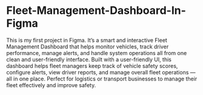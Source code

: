 # Fleet-Management-Dashboard-In-Figma
This is my first project in Figma. It’s a smart and interactive Fleet Management Dashboard that helps monitor vehicles, track driver performance, manage alerts, and handle system operations  all from one clean and user-friendly interface.
Built with a user-friendly UI, this dashboard helps fleet managers keep track of vehicle safety scores, configure alerts, view driver reports, and manage overall fleet operations — all in one place.
Perfect for logistics or transport businesses to manage their fleet effectively and improve safety.





